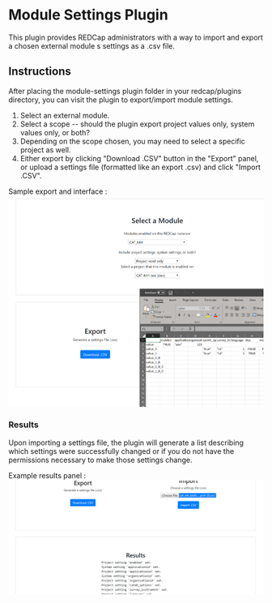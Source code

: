 # Module Settings Plugin #

This plugin provides REDCap administrators with a way to import and export a chosen external module s settings as a .csv file.

## Instructions ##

After placing the module-settings plugin folder in your redcap/plugins directory, you can visit the plugin to export/import module settings.

1. Select an external module.
2. Select a scope -- should the plugin export project values only, system values only, or both?
3. Depending on the scope chosen, you may need to select a specific project as well.
4. Either export by clicking "Download .CSV" button in the "Export" panel, or upload a settings file (formatted like an export .csv) and click "Import .CSV".

Sample export and interface : ![Plugin interface with export button shown](/docs/export_pic.PNG)

### Results ###

Upon importing a settings file, the plugin will generate a list describing which settings were successfully changed or if you do not have the permissions necessary to make those settings change.

Example results panel : ![Plugin example of results panel](/docs/results_example.PNG)